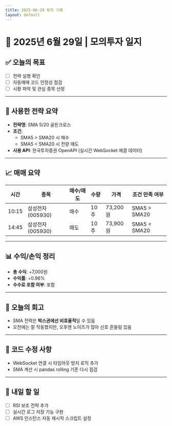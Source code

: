 ```yaml
---
title: 2025-06-29 투자 기록
layout: default
---
```


# 📅 2025년 6월 29일 | 모의투자 일지

## ✅ 오늘의 목표
- [ ] 전략 실행 확인
- [ ] 자동매매 코드 안정성 점검
- [ ] 시황 파악 및 관심 종목 선정

---

## 🧠 사용한 전략 요약
- **전략명**: SMA 5/20 골든크로스
- **조건**:
  - SMA5 > SMA20 시 매수
  - SMA5 < SMA20 시 전량 매도
- **사용 API**: 한국투자증권 OpenAPI (실시간 WebSocket 체결 데이터)

---

## 📈 매매 요약

| 시간 | 종목 | 매수/매도 | 수량 | 가격 | 조건 만족 여부 |
|------|------|-----------|------|------|----------------|
| 10:15 | 삼성전자(005930) | 매수 | 10주 | 73,200원 | SMA5 > SMA20 |
| 14:45 | 삼성전자(005930) | 매도 | 10주 | 73,900원 | SMA5 < SMA20 |

---

## 📊 수익/손익 정리
- **총 수익**: +7,000원
- **수익률**: +0.96%
- **수수료 포함 여부**: 포함

---

## 💬 오늘의 회고
- SMA 전략은 **박스권에선 비효율적**일 수 있음  
- 오전에는 잘 작동했지만, 오후엔 노이즈가 많아 신호 흔들림 있음

---

## 🔧 코드 수정 사항
- WebSocket 연결 시 타임아웃 방지 로직 추가
- SMA 계산 시 pandas rolling 기준 다시 점검

---

## 📝 내일 할 일
- [ ] RSI 보조 전략 추가
- [ ] 실시간 로그 저장 기능 구현
- [ ] AWS 인스턴스 자동 재시작 스크립트 설정
